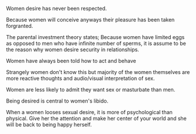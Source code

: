 Women desire has never been respected.

Because women will conceive anyways their pleasure has been taken forgranted.

The parental investment theory states; Because  women have limited eggs as opposed to men who have infinite number of sperms, it is assume to be the reason why women desire security in relationships.

Women have always been told how to act and behave

Strangely women don't know this but majority of the women themselves are more reactive thoughts and audio/visual interpretation of sex.

Women are less likely to admit they want sex or masturbate than men.

Being desired is central to women's libido.

When a women looses sexual desire, it is more of psychological than physical. Give her the attention and make her center of your world and she will be back to being happy herself.